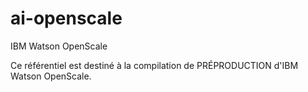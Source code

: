 # ai-openscale
IBM Watson OpenScale

Ce référentiel est destiné à la compilation de PRÉPRODUCTION d'IBM Watson OpenScale.
